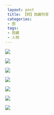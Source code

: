 ```yaml
---
 layout: post
 title: 【转】西藏阿哥
 categories:
 - 图
 tags:
 - 西藏
 - 人物
---
```



![](/pic/西藏阿哥-1.jpg)

![](/pic/西藏阿哥-2.jpg)

![](/pic/西藏阿哥-3.jpg)

![](/pic/西藏阿哥-4.jpg)

![](/pic/西藏阿哥-5.jpg)

![](/pic/西藏阿哥-6.jpg)

![](/pic/西藏阿哥-7.jpg)





